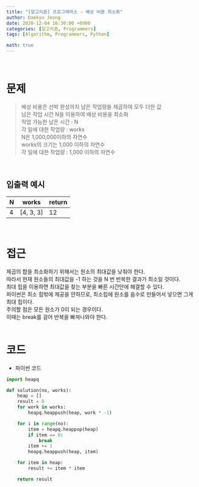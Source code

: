 ```yaml
---
title: "[알고리즘] 프로그래머스 - 배상 비용 최소화"
author: Daekyo Jeong
date: 2020-12-04 16:30:00 +0900
categories: [알고리즘, Programmers]
tags: [Algorithm, Programmers, Python]

math: true
---
```



<br/>

# **문제**


> 배상 비용은 선박 완성까지 남은 작업량을 제곱하여 모두 더한 값     
> 남은 작업 시간 N을 이용하여 배상 비용을 최소화    
> 작업 가능한 남은 시간 : N    
> 각 일에 대한 작업량 : works            
> N은 1,000,000이하의 자연수   
> works의 크기는 1,000 이하의 자연수   
> 각 일에 대한 작업량 : 1,000 이하의 자연수   

<br/>

## **입출력 예시**

| N | works | return |
|---------|--------|-------|
| 4 |	[4, 3, 3]	| 12 |

<br/>

# **접근**

제곱의 합을 최소화하기 위해서는 원소의 최대값을 낮춰야 한다.   
따라서 현재 원소들의 최대값을 -1 하는 것을 N 번 반복한 결과가 최소일 것이다.   
최대 힙을 이용하면 최대값을 찾는 부분을 빠른 시간안에 해결할 수 있다.   
파이썬은 최소 힙밖에 제공을 안하므로, 최소힙에 원소를 음수로 만들어서 넣으면 그게 최대 힙이다.   
주의할 점은 모든 원소가 0이 되는 경우이다.   
이때는 break를 걸어 반복을 빠져나와야 한다.   
<br/>

# **코드**

- 파이썬 코드   

```py
import heapq

def solution(no, works):
    heap = []
    result = 0
    for work in works:
        heapq.heappush(heap, work * -1)

    for i in range(no):
        item = heapq.heappop(heap)
        if item == 0:
            break
        item += 1
        heapq.heappush(heap, item)

    for item in heap:
        result += item * item

    return result
```

<br/>
